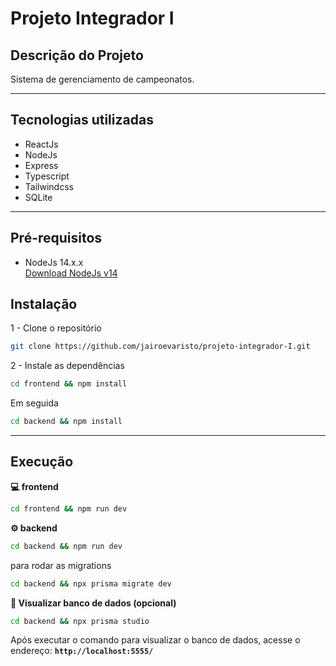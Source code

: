 # Projeto Integrador I

## Descrição do Projeto

Sistema de gerenciamento de campeonatos.
<hr />

## Tecnologias utilizadas

- ReactJs
- NodeJs
- Express
- Typescript
- Tailwindcss
- SQLite

<hr />

## Pré-requisitos
 - NodeJs 14.x.x <br />[Download NodeJs v14](https://nodejs.org/en/blog/release/v14.17.3/?target=_blank)

## Instalação

1 - Clone o repositório

```bash
git clone https://github.com/jairoevaristo/projeto-integrador-I.git
```

2 - Instale as dependências

```bash
cd frontend && npm install
```

Em seguida

```bash
cd backend && npm install
```

<hr />

## Execução

**💻 frontend**

```bash
cd frontend && npm run dev
```

**⚙ backend**

```bash
cd backend && npm run dev
```
para rodar as migrations

```bash
cd backend && npx prisma migrate dev
```

**🎲 Visualizar banco de dados (opcional)**

```bash
cd backend && npx prisma studio
```

Após executar o comando para visualizar o banco de dados, acesse o endereço: **`http://localhost:5555/`**
